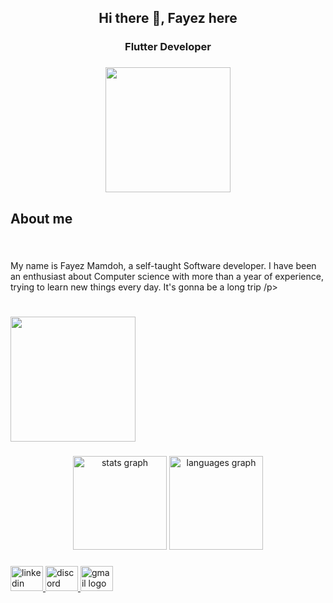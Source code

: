 <h2 align="center">Hi there 👋, Fayez here</h2>

###

<h3 align="center">Flutter Developer</h3>

###

<div align="center">
  <img height="200" src="https://media.giphy.com/media/qgQUggAC3Pfv687qPC/giphy.gif"  />
</div>

###

<h2 align="left">About me</h2>

###

<br clear="both">

<p align="left">My name is Fayez Mamdoh, a self-taught Software developer. I have been an enthusiast about Computer science with more than a year of experience, trying to learn new things every day. It's gonna be a long trip /p>

###

<br clear="both">

<div align="left">
  <img height="200" src="https://cdn.discordapp.com/attachments/565625598412587018/1050540792617381918/04411d819bfed0400b54cfa43d14eb7e.jpg"  />
</div>

###



<div align="center">
  <img src="https://github-readme-stats.vercel.app/api?hide_title=false&hide_rank=false&show_icons=true&include_all_commits=true&count_private=true&disable_animations=false&theme=nightowl&locale=en&hide_border=false&username=FayezL" height="150" alt="stats graph"  />
  <img src="https://github-readme-stats.vercel.app/api/top-langs?locale=en&hide_title=false&layout=compact&card_width=320&langs_count=5&theme=default&hide_border=false&username=FayezL" height="150" alt="languages graph"  />
</div>

###

<div align="left">
  <a href="https://www.linkedin.com/in/fayez-mamdoh/" target="_blank">
    <img src="https://raw.githubusercontent.com/maurodesouza/profile-readme-generator/master/src/assets/icons/social/linkedin/default.svg" width="52" height="40" alt="linkedin logo"  />
  </a>
  <a href="! ๖̶̶̶ζ͜͡Fayez#8914" target="_blank">
    <img src="https://raw.githubusercontent.com/maurodesouza/profile-readme-generator/master/src/assets/icons/social/discord/default.svg" width="52" height="40" alt="discord logo"  />
  </a>
  <a href="fmamdoh504@gmail.com" target="_blank">
    <img src="https://raw.githubusercontent.com/maurodesouza/profile-readme-generator/master/src/assets/icons/social/gmail/default.svg" width="52" height="40" alt="gmail logo"  />
  </a>
</div>

###
